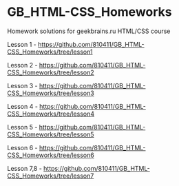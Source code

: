 # GB_HTML-CSS_Homeworks
Homework solutions for geekbrains.ru HTML/CSS course

Lesson 1 - https://github.com/810411/GB_HTML-CSS_Homeworks/tree/lesson1

Lesson 2 - https://github.com/810411/GB_HTML-CSS_Homeworks/tree/lesson2

Lesson 3 - https://github.com/810411/GB_HTML-CSS_Homeworks/tree/lesson3

Lesson 4 - https://github.com/810411/GB_HTML-CSS_Homeworks/tree/lesson4

Lesson 5 - https://github.com/810411/GB_HTML-CSS_Homeworks/tree/lesson5

Lesson 6 - https://github.com/810411/GB_HTML-CSS_Homeworks/tree/lesson6

Lesson 7,8 - https://github.com/810411/GB_HTML-CSS_Homeworks/tree/lesson7
